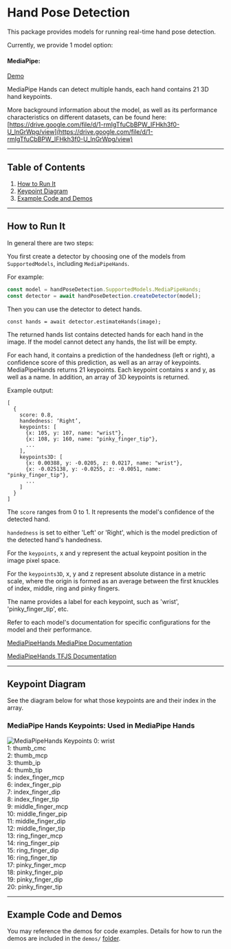 # Hand Pose Detection

This package provides models for running real-time hand pose detection.

Currently, we provide 1 model option:

#### MediaPipe:
[Demo](https://storage.googleapis.com/tfjs-models/demos/hand-pose-detection/index.html?model=mediapipe_hands)

MediaPipe Hands can detect multiple hands, each hand contains 21 3D hand keypoints.

More background information about the model, as well as its performance characteristics on different datasets, can be found here: [https://drive.google.com/file/d/1-rmIgTfuCbBPW_IFHkh3f0-U_lnGrWpg/view](https://drive.google.com/file/d/1-rmIgTfuCbBPW_IFHkh3f0-U_lnGrWpg/view)

-------------------------------------------------------------------------------
## Table of Contents
1. [How to Run It](#how-to-run-it)
2. [Keypoint Diagram](#keypoint-diagram)
3. [Example Code and Demos](#example-code-and-demos)

-------------------------------------------------------------------------------
## How to Run It
In general there are two steps:

You first create a detector by choosing one of the models from `SupportedModels`,
including `MediaPipeHands`.

For example:

```javascript
const model = handPoseDetection.SupportedModels.MediaPipeHands;
const detector = await handPoseDetection.createDetector(model);
```

Then you can use the detector to detect hands.

```
const hands = await detector.estimateHands(image);
```

The returned hands list contains detected hands for each hand in the image.
If the model cannot detect any hands, the list will be empty.

For each hand, it contains a prediction of the handedness (left or right), a confidence score of this prediction, as well as an array of keypoints.
MediaPipeHands returns 21 keypoints.
Each keypoint contains x and y, as well as a name. In addition, an array of 3D keypoints is returned.

Example output:
```
[
  {
    score: 0.8,
    handedness: ‘Right’,
    keypoints: [
      {x: 105, y: 107, name: "wrist"},
      {x: 108, y: 160, name: "pinky_finger_tip"},
      ...
    ],
    keypoints3D: [
      {x: 0.00388, y: -0.0205, z: 0.0217, name: "wrist"},
      {x: -0.025138, y: -0.0255, z: -0.0051, name: "pinky_finger_tip"},
      ...
    ]
  }
]
```

The `score` ranges from 0 to 1. It represents the model's confidence of the detected hand.

`handedness` is set to either 'Left' or 'Right', which is the model prediction of the detected hand's handedness.

For the `keypoints`, x and y represent the actual keypoint position in the image pixel space.

For the `keypoints3D`, x, y and z represent absolute distance in a metric scale, where the origin is formed as an average between the first knuckles of index, middle, ring and pinky fingers.

The name provides a label for each keypoint, such as 'wrist', 'pinky_finger_tip', etc.

Refer to each model's documentation for specific configurations for the model
and their performance.

[MediaPipeHands MediaPipe Documentation](https://github.com/tensorflow/tfjs-models/tree/master/hand-pose-detection/src/mediapipe)

[MediaPipeHands TFJS Documentation](https://github.com/tensorflow/tfjs-models/tree/master/hand-pose-detection/src/tfjs)

-------------------------------------------------------------------------------

## Keypoint Diagram
See the diagram below for what those keypoints are and their index in the array.

### MediaPipe Hands Keypoints: Used in MediaPipe Hands
![MediaPipeHands Keypoints](https://google.github.io/mediapipe/images/mobile/hand_landmarks.png)
0: wrist  \
1: thumb_cmc \
2: thumb_mcp  \
3: thumb_ip  \
4: thumb_tip  \
5: index_finger_mcp  \
6: index_finger_pip  \
7: index_finger_dip  \
8: index_finger_tip  \
9: middle_finger_mcp  \
10: middle_finger_pip  \
11: middle_finger_dip  \
12: middle_finger_tip  \
13: ring_finger_mcp  \
14: ring_finger_pip  \
15: ring_finger_dip  \
16: ring_finger_tip  \
17: pinky_finger_mcp  \
18: pinky_finger_pip  \
19: pinky_finger_dip  \
20: pinky_finger_tip

-------------------------------------------------------------------------------

## Example Code and Demos
You may reference the demos for code examples. Details for how to run the demos
are included in the `demos/`
[folder](https://github.com/tensorflow/tfjs-models/tree/master/hand-pose-detection/demos).

